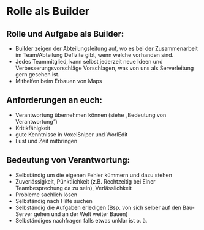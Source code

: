 # Rolle als Builder
## Rolle und Aufgabe als Builder:
- Builder zeigen der Abteilungsleitung auf, wo es bei der Zusammenarbeit im Team/Abteilung Defizite gibt, wenn welche vorhanden sind.
- Jedes Teammitglied, kann selbst jederzeit neue Ideen und Verbesserungsvorschläge Vorschlagen, was von uns als Serverleitung gern gesehen ist.
- Mithelfen beim Erbauen von Maps
## Anforderungen an euch:
- Verantwortung übernehmen können (siehe „Bedeutung von Verantwortung“)
- Kritikfähigkeit
- gute Kenntnisse in VoxelSniper und WorlEdit
- Lust und Zeit mitbringen
## Bedeutung von Verantwortung:
- Selbständig um die eigenen Fehler kümmern und dazu stehen
- Zuverlässigkeit, Pünktlichkeit (z.B. Rechtzeitig bei Einer Teambesprechung da zu sein), Verlässlichkeit
- Probleme sachlich lösen
- Selbständig nach Hilfe suchen
- Selbständig die Aufgaben erledigen (Bsp. von sich selber auf den Bau-Server gehen und an der Welt weiter Bauen)
- Selbständiges nachfragen falls etwas unklar ist o. ä.
